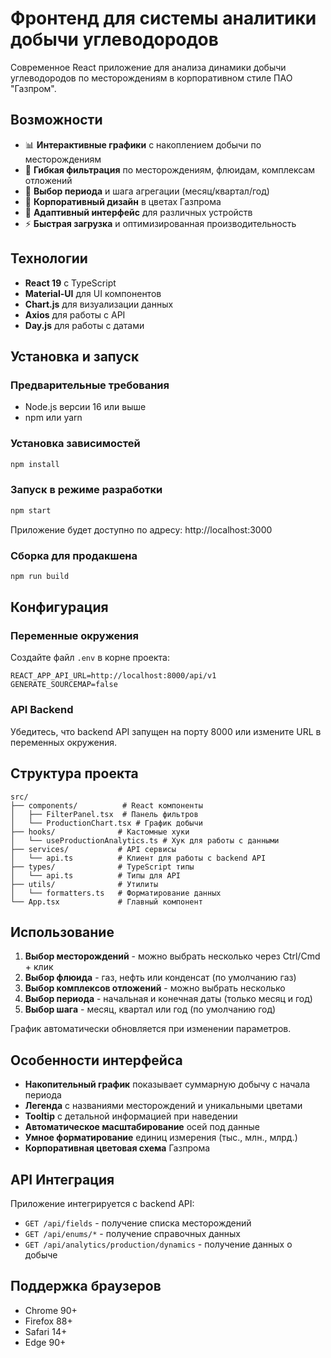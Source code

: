 # Фронтенд для системы аналитики добычи углеводородов

Современное React приложение для анализа динамики добычи углеводородов по месторождениям в корпоративном стиле ПАО "Газпром".

## Возможности

- 📊 **Интерактивные графики** с накоплением добычи по месторождениям
- 🎯 **Гибкая фильтрация** по месторождениям, флюидам, комплексам отложений
- 📅 **Выбор периода** и шага агрегации (месяц/квартал/год)
- 🎨 **Корпоративный дизайн** в цветах Газпрома
- 📱 **Адаптивный интерфейс** для различных устройств
- ⚡ **Быстрая загрузка** и оптимизированная производительность

## Технологии

- **React 19** с TypeScript
- **Material-UI** для UI компонентов
- **Chart.js** для визуализации данных
- **Axios** для работы с API
- **Day.js** для работы с датами

## Установка и запуск

### Предварительные требования
- Node.js версии 16 или выше
- npm или yarn

### Установка зависимостей
```bash
npm install
```

### Запуск в режиме разработки
```bash
npm start
```

Приложение будет доступно по адресу: http://localhost:3000

### Сборка для продакшена
```bash
npm run build
```

## Конфигурация

### Переменные окружения
Создайте файл `.env` в корне проекта:
```
REACT_APP_API_URL=http://localhost:8000/api/v1
GENERATE_SOURCEMAP=false
```

### API Backend
Убедитесь, что backend API запущен на порту 8000 или измените URL в переменных окружения.

## Структура проекта

```
src/
├── components/          # React компоненты
│   ├── FilterPanel.tsx  # Панель фильтров
│   └── ProductionChart.tsx # График добычи
├── hooks/              # Кастомные хуки
│   └── useProductionAnalytics.ts # Хук для работы с данными
├── services/           # API сервисы
│   └── api.ts          # Клиент для работы с backend API
├── types/              # TypeScript типы
│   └── api.ts          # Типы для API
├── utils/              # Утилиты
│   └── formatters.ts   # Форматирование данных
└── App.tsx             # Главный компонент
```

## Использование

1. **Выбор месторождений** - можно выбрать несколько через Ctrl/Cmd + клик
2. **Выбор флюида** - газ, нефть или конденсат (по умолчанию газ)
3. **Выбор комплексов отложений** - можно выбрать несколько
4. **Выбор периода** - начальная и конечная даты (только месяц и год)
5. **Выбор шага** - месяц, квартал или год (по умолчанию год)

График автоматически обновляется при изменении параметров.

## Особенности интерфейса

- **Накопительный график** показывает суммарную добычу с начала периода
- **Легенда** с названиями месторождений и уникальными цветами
- **Tooltip** с детальной информацией при наведении
- **Автоматическое масштабирование** осей под данные
- **Умное форматирование** единиц измерения (тыс., млн., млрд.)
- **Корпоративная цветовая схема** Газпрома

## API Интеграция

Приложение интегрируется с backend API:
- `GET /api/fields` - получение списка месторождений
- `GET /api/enums/*` - получение справочных данных
- `GET /api/analytics/production/dynamics` - получение данных о добыче

## Поддержка браузеров

- Chrome 90+
- Firefox 88+
- Safari 14+
- Edge 90+